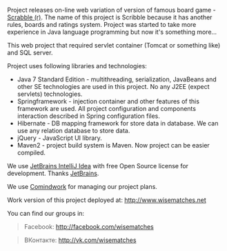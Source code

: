Project releases on-line web variation of version of famous board game - [Scrabble (r)](http://en.wikipedia.org/wiki/Scrabble). The name of this project is Scribble because it has another rules, boards and ratings system. Project was started to take more experience in Java language programming but now it's something more...

This web project that required servlet container (Tomcat or something like) and SQL server.

Project uses following libraries and technologies:
  * Java 7 Standard Edition - multithreading, serialization, JavaBeans and other SE technologies are used in this project. No any J2EE (expect servlets) technologies.
  * Springframework - injection container and other features of this framework are used. All project configuration and components interaction described in Spring configuration files.
  * Hibernate - DB mapping framework for store data in database. We can use any relation database to store data.
  * jQuery - JavaScript UI library.
  * Maven2 - project build system is Maven. Now project can be easier compiled.

We use [JetBrains IntelliJ Idea](http://www.jetbrains.com/idea/) with free Open Source license for development. Thanks [JetBrains](http://www.jetbrains.com/).

We use [Comindwork](http://www.comindwork.com/) for managing our project plans.

Work version of this project deployed at: http://www.wisematches.net

You can find our groups in:
> Facebook: http://facebook.com/wisematches

> ВКонтакте: http://vk.com/wisematches